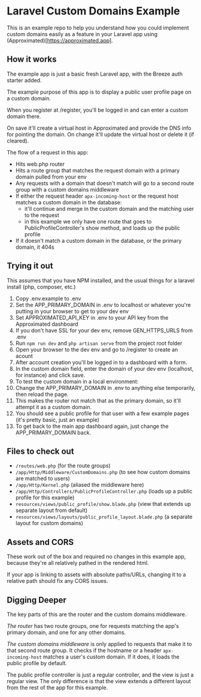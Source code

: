 # Laravel Custom Domains Example
This is an example repo to help you understand how you could implement custom domains easily as a feature in your Laravel app using (Approximated)[https://approximated.app].

## How it works
The example app is just a basic fresh Laravel app, with the Breeze auth starter added. 

The example purpose of this app is to display a public user profile page on a custom domain.

When you register at /register, you'll be logged in and can enter a custom domain there. 

On save it'll create a virtual host in Approximated and provide the DNS info for pointing the domain. On change it'll update the virtual host or delete it (if cleared).

The flow of a request in this app:
- Hits web.php router 
- Hits a route group that matches the request domain with a primary domain pulled from your env
- Any requests with a domain that doesn't match will go to a second route group with a custom domains middleware
- If either the request header `apx-incoming-host` or the request host matches a custom domain in the database: 
  - it'll continue and merge in the custom domain and the matching user to the request
  - in this example we only have one route that goes to PublicProfileController's show method, and loads up the public profile
- If it doesn't match a custom domain in the database, or the primary domain, it 404s

## Trying it out
This assumes that you have NPM installed, and the usual things for a laravel install (php, composer, etc.)

1. Copy .env.example to .env
2. Set the APP_PRIMARY_DOMAIN in .env to localhost or whatever you're putting in your browser to get to your dev env
3. Set APPROXIMATED_API_KEY in .env to your API key from the Approximated dashboard 
4. If you don't have SSL for your dev env, remove GEN_HTTPS_URLS from .env
5. Run `npm run dev` and `php artisan serve` from the project root folder 
6. Open your browser to the dev env and go to /register to create an acount
7. After account creation you'll be logged in to a dashboard with a form. 
8. In the custom domain field, enter the domain of your dev env (localhost, for instance) and click save.
9. To test the custom domain in a local environment: 
  1. Change the APP_PRIMARY_DOMAIN in .env to anything else temporarily, then reload the page.
  2. This makes the router not match that as the primary domain, so it'll attempt it as a custom domain.
  3. You should see a public profile for that user with a few example pages (it's pretty basic, just an example)
  4. To get back to the main app dashboard again, just change the APP_PRIMARY_DOMAIN back.

## Files to check out
- `/routes/web.php` (for the route groups)
- `/app/Http/Middleware/CustomDomains.php` (to see how custom domains are matched to users)
- `/app/Http/Kernel.php` (aliased the middleware here)
- `/app/Http/Controllers/PublicProfileController.php` (loads up a public profile for this example)
- `resources/views/public_profile/show.blade.php` (view that extends up separate layout from default)
- `resources/views/layouts/public_profile_layout.blade.php` (a separate layout for custom domains)

## Assets and CORS
These work out of the box and required no changes in this example app, because they're all relatively pathed in the rendered html.

If your app is linking to assets with absolute paths/URLs, changing it to a relative path should fix any CORS issues.

## Digging Deeper
The key parts of this are the router and the custom domains middleware.

*The router* has two route groups, one for requests matching the app's primary domain, and one for any other domains.

*The custom domains middleware* is only applied to requests that make it to that second route group. 
It checks if the hostname or a header `apx-incoming-host` matches a user's custom domain. If it does, it loads the public profile by default.

The public profile controller is just a regular controller, and the view is just a regular view. The only difference is that the view extends a different layout from the rest of the app for this example.